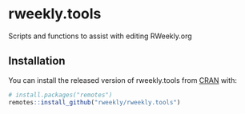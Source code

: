 
# rweekly.tools

<!-- badges: start -->
<!-- badges: end -->

Scripts and functions to assist with editing RWeekly.org

## Installation

You can install the released version of rweekly.tools from [CRAN](https://CRAN.R-project.org) with:

```r
# install.packages("remotes")
remotes::install_github("rweekly/rweekly.tools")
```

